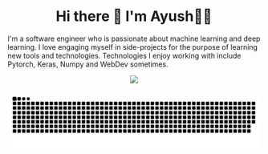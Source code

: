 <!-- <h1 align="center">Hi there, I am Ayush<img src="wave.gif" width="30px"></h1> -->
<h1 align="center">Hi there 👋 I'm Ayush👨‍💻</h1>

<!-- <h3 align="center">A Computer Science Undergrad</h3> -->

<p align="center">
    
<!-- <img src="https://komarev.com/ghpvc/?username=siAyush" alt="siAyush" /> -->
<!-- 
<br/>
<a href="https://www.linkedin.com/in/siayush/"><img src="linkedin.svg", width="35" height="35"></a>
<a href="mailto:siayush.gupta@gmail.com"><img src="gmail.svg", width="40" height="40"></a>
<a href="https://twitter.com/siAyushh"><img src="twitter.svg", width="40" height="40"></a> -->

I'm a software engineer who is passionate about machine learning and deep learning. I love engaging myself in side-projects for the purpose of learning new tools and technologies. Technologies I enjoy working with include Pytorch, Keras, Numpy and WebDev sometimes.

<!-- <h2 align="center"><img src="bolt.gif" width="30px">What I've worked with</h2> -->
<!-- <h2 align="center">What I've worked with</h2> -->
<p align='center'>
<picture>
<img src="https://github-readme-stats.vercel.app/api?username=siAyush&show_icons=true&count_private=true&theme=transparent&title_color=FFFFFF&text_color=FFFFFF" />
</picture>

<p align="center">
<!--     <img alt="Python" src="https://img.shields.io/badge/python%20-%2314354C.svg?&style=for-the-badge&logo=python&logoColor=white"/>
    <img alt="JavaScript" src="https://img.shields.io/badge/javascript%20-%23323330.svg?&style=for-the-badge&logo=javascript&logoColor=%23F7DF1E"/>
    <img alt="MySQL" src="https://img.shields.io/badge/mysql-%2300f.svg?&style=for-the-badge&logo=mysql&logoColor=white"/>
    <img alt="NumPy" src="https://img.shields.io/badge/numpy%20-%23013243.svg?&style=for-the-badge&logo=numpy&logoColor=white" />
    <img alt="Pandas" src="https://img.shields.io/badge/pandas%20-%23150458.svg?&style=for-the-badge&logo=pandas&logoColor=white" />
    <img alt="PyTorch" src="https://img.shields.io/badge/PyTorch%20-%23EE4C2C.svg?&style=for-the-badge&logo=PyTorch&logoColor=white" />
    <img alt="Jupyter" src="https://img.shields.io/badge/Jupyter%20-%23F37626.svg?&style=for-the-badge&logo=Jupyter&logoColor=white" />
    <img alt="Git" src="https://img.shields.io/badge/git%20-%23F05033.svg?&style=for-the-badge&logo=git&logoColor=white"/> -->
    <img src="https://raw.githubusercontent.com/siAyush/siAyush/output/github-contribution-grid-snake.svg" />
</p>
